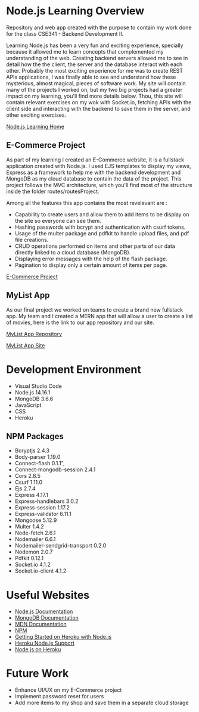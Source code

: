 # Node.js Learning Overview

Repository and web app created with the purpose to contain my work done for the class CSE341 - Backend Development II.

Learning Node.js has been a very fun and exciting experience, specially because it allowed me to learn concepts that complemented my understanding of the web.
Creating backend servers allowed me to see in detail how the the client, the server and the database interact with each other. Probably the most exciting experience for me was to create REST APIs applications, I was finally able to see and understand how these mysterious, almost magical, pieces of software work. 
My site will contain many of the projects I worked on, but my two big projects had a greater impact on my learning, you'll find more details below. Thou, this site will contain relevant exercises on my wok with Socket.io, fetching APIs with the client side and interacting with the backend to save them in the server, and other exciting exercises.

[Node.js Learning Home](https://cse341-node-lea19019.herokuapp.com/)

## E-Commerce Project

As part of my learning I created an E-Commerce website, it is a fullstack application created with Node.js. I used EJS templates to display my views, Express as a framework to help me with the backend development and MongoDB as my cloud database to contain the data of the project. This project follows the MVC architecture, which you'll find most of the structure inside the folder routes/routesProject. 

Among all the features this app contains the most revelevant are :
* Capability to create users and allow them to add items to be display on the site so everyone can see them.
* Hashing passwords with bcrypt and authentication with csurf tokens.
* Usage of the multer package and pdfkit to handle upload files, and pdf file creations.
* CRUD operations performed on items and other parts of our data directly linked to a cloud database (MongoDB).
* Displaying error messages with the help of the flash package.
* Pagination to display only a certain amount of items per page.


[E-Commerce Project](https://cse341-node-lea19019.herokuapp.com/project/)

## MyList App

As our final project we worked on teams to create a brand new fullstack app. My team and I created a MERN app that will allow a user to create a list of movies, here is the link to our app repository and our site.

[MyList App Repository](https://github.com/isabelaranguren/cse341-node-team)

[MyList App Site](http://my-litst.herokuapp.com/)

# Development Environment

* Visual Studio Code
* Node.js 14.16.1
* MongoDB 3.6.6
* JavaScript
* CSS
* Heroku

## NPM Packages

* Bcryptjs 2.4.3
* Body-parser 1.19.0
* Connect-flash 0.1.1",
* Connect-mongodb-session 2.4.1
* Cors 2.8.5
* Csurf 1.11.0
* Ejs 2.7.4
* Express 4.17.1
* Express-handlebars 3.0.2
* Express-session 1.17.2
* Express-validator 6.11.1
* Mongoose 5.12.9
* Multer 1.4.2
* Node-fetch 2.6.1
* Nodemailer 6.6.1
* Nodemailer-sendgrid-transport 0.2.0
* Nodemon 2.0.7
* Pdfkit 0.12.1
* Socket.io 4.1.2
* Socket.io-client 4.1.2


# Useful Websites

* [Node.js Documentation](https://nodejs.org/en/docs/)
* [MongoDB Documentation](https://docs.mongodb.com/)
* [MDN Documentation](https://developer.mozilla.org/en-US/docs/Web/JavaScript)
* [NPM](https://www.npmjs.com/)
* [Getting Started on Heroku with Node.js](https://devcenter.heroku.com/articles/getting-started-with-nodejs)
* [Heroku Node.js Support](https://devcenter.heroku.com/articles/nodejs-support)
* [Node.js on Heroku](https://devcenter.heroku.com/categories/nodejs)

# Future Work

* Enhance UI/UX on my E-Commerce project
* Implement password reset for users
* Add more items to my shop and save them in a separate cloud storage